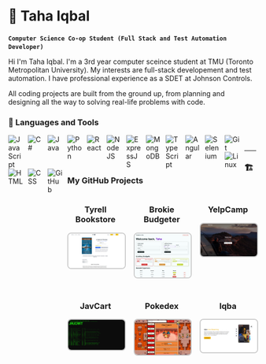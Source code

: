 # 🥑 Taha Iqbal

**`Computer Science Co-op Student (Full Stack and Test Automation Developer)`**

Hi I'm Taha Iqbal. I'm a 3rd year computer sceince student at TMU (Toronto Metropolitan University). My interests are full-stack developement and test automation. I have professional experience as a SDET at Johnson Controls. 

All coding projects are built from the ground up, from planning and designing all the way to solving real-life problems with code. 




### 🧰 Languages and Tools

<img align="left" alt="JavaScript" width="30px" style="padding-right:10px;" src="https://cdn.jsdelivr.net/gh/devicons/devicon@latest/icons/javascript/javascript-original.svg" />
<img align="left" alt="C#" width="30px" style="padding-right:10px;" src="https://cdn.jsdelivr.net/gh/devicons/devicon@latest/icons/csharp/csharp-original.svg" />
<img align="left" alt="Java" width="30px" style="padding-right:10px;" src="https://cdn.jsdelivr.net/gh/devicons/devicon@latest/icons/java/java-original-wordmark.svg" />
<img align="left" alt="Python" width="30px" style="padding-right:10px;" src="https://cdn.jsdelivr.net/gh/devicons/devicon/icons/python/python-plain.svg" />
<img align="left" alt="React" width="30px" style="padding-right:10px;" src="https://cdn.jsdelivr.net/gh/devicons/devicon/icons/react/react-original.svg" />
<img align="left" alt="NodeJS" width="30px" style="padding-right:10px;" src="https://cdn.jsdelivr.net/gh/devicons/devicon/icons/nodejs/nodejs-original.svg" />
<img align="left" alt="ExpressJS" width="30px" style="padding-right:10px;" src="https://cdn.jsdelivr.net/gh/devicons/devicon@latest/icons/express/express-original.svg" />
<img align="left" alt="MongoDB" width="30px" style="padding-right:10px;" src="https://cdn.jsdelivr.net/gh/devicons/devicon@latest/icons/mongodb/mongodb-original.svg" />
<img align="left" alt="TypeScript" width="30px" style="padding-right:10px;" src="https://cdn.jsdelivr.net/gh/devicons/devicon/icons/typescript/typescript-plain.svg" />
<img align="left" alt="Angular" width="30px" style="padding-right:10px;" src="https://cdn.jsdelivr.net/gh/devicons/devicon/icons/angularjs/angularjs-plain.svg" />
<img align="left" alt="Selenium" width="30px" style="padding-right:10px;" src="https://cdn.jsdelivr.net/gh/devicons/devicon@latest/icons/selenium/selenium-original.svg" />
<img align="left" alt="Git" width="30px" style="padding-right:10px;" src="https://cdn.jsdelivr.net/gh/devicons/devicon/icons/git/git-original.svg" />
<img align="left" alt="Linux" width="30px" style="padding-right:10px;" src="https://cdn.jsdelivr.net/gh/devicons/devicon/icons/linux/linux-original.svg" />
<img align="left" alt="HTML" width="30px" style="padding-right:10px;" src="https://cdn.jsdelivr.net/gh/devicons/devicon/icons/html5/html5-plain.svg" />
<img align="left" alt="CSS" width="30px" style="padding-right:10px;" src="https://cdn.jsdelivr.net/gh/devicons/devicon/icons/css3/css3-plain.svg" />
<img align="left" alt="GitHub" width="30px" style="padding-right:10px;" src="https://cdn.jsdelivr.net/gh/devicons/devicon/icons/github/github-original.svg" />

<br />
<hr />




### 🏗️ My GitHub Projects

<div style="display: grid; grid-template-columns: repeat(3, 1fr); gap: 20px;">

  <!-- Card 1 -->
  <div style="text-align: center;">
    <h3>Tyrell Bookstore</h3>
    <a href="https://github.com/tinyHiker/tyrell_book_store">
      <img src="./Tyrell.png" alt="Tyrell Bookstore" title="Tyrell Bookstore" width="120"
           style="border: 2px solid #ccc; border-radius: 8px; cursor: pointer;" />
    </a>
  </div>

  <!-- Card 2 -->
  <div style="text-align: center;">
    <h3>Brokie Budgeter</h3>
    <a href="https://github.com/tinyHiker/brokie_budgeter">
      <img src="./Budgeter.png" alt="Brokie Budgeter" title="Brokie Budgeter" width="120"
           style="border: 2px solid #ccc; border-radius: 8px; cursor: pointer;" />
    </a>
  </div>

  <!-- Card 3 -->
  <div style="text-align: center;">
    <h3>YelpCamp</h3>
    <a href="https://github.com/tinyHiker/YelpCamp">
      <img src="./YelpCamp.png" alt="YelpCamp" title="YelpCamp" width="120"
           style="border: 2px solid #ccc; border-radius: 8px; cursor: pointer;" />
    </a>
  </div>

  <!-- Card 4 -->
  <div style="text-align: center;">
    <h3>JavCart</h3>
    <a href="https://github.com/tinyHiker/jav_cart">
      <img src="./JavCart.png" alt="JavCart" title="JavCart" width="120"
           style="border: 2px solid #ccc; border-radius: 8px; cursor: pointer;" />
    </a>
  </div>

  <!-- Card 5 -->
  <div style="text-align: center;">
    <h3>Pokedex</h3>
    <a href="https://github.com/tinyHiker/pokedex">
      <img src="./Pokedex.png" alt="Pokedex" title="Pokedex" width="120"
           style="border: 2px solid #ccc; border-radius: 8px; cursor: pointer;" />
    </a>
  </div>

  <!-- Card 6 -->
  <div style="text-align: center;">
    <h3>Iqba</h3>
    <a href="https://github.com/tinyHiker/live_streaming">
      <img src="./Iqba.png" alt="Iqba" title="Iqba" width="120"
           style="border: 2px solid #ccc; border-radius: 8px; cursor: pointer;" />
    </a>
  </div>

</div>
